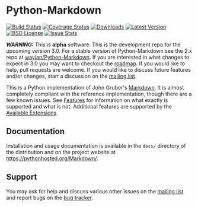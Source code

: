 Python-Markdown
===============

[![Build Status](https://travis-ci.org/Python-Markdown/markdown.svg?branch=master)](https://travis-ci.org/Python-Markdown/markdown)
[![Coverage Status](https://coveralls.io/repos/Python-Markdown/markdown/badge.svg?branch=master)](https://coveralls.io/r/Python-Markdown/markdown?branch=master)
[![Downloads](http://img.shields.io/pypi/dm/Markdown.svg)](https://pypi.python.org/pypi/Markdown#downloads)
[![Latest Version](http://img.shields.io/pypi/v/Markdown.svg)](http://pypi.python.org/pypi/Markdown)
[![BSD License](http://img.shields.io/badge/license-BSD-yellow.svg)](http://opensource.org/licenses/BSD-3-Clause)
[![Issue Stats](http://issuestats.com/github/waylan/Python-Markdown/badge/issue?style=flat)](http://issuestats.com/github/waylan/Python-Markdown)

***WARNING:*** This is **alpha** software. This is the development repo for the upcoming version 3.0. 
For a stable version of Python-Markdown see the 2.x repo at [waylan/Python-Markdown].
If you are interested in what changes to expect in 3.0 you may want to checkout the [roadmap].
If you would like to help, pull requests are welcome. If you would like to discuss future features
and/or changes, start a discussion on the [mailing list].

[waylan/Python-Markdown]: https://github.com/waylan/Python-Markdown
[roadmap]: https://github.com/waylan/Python-Markdown/issues/391

This is a Python implementation of John Gruber's [Markdown][]. 
It is almost completely compliant with the reference implementation,
though there are a few known issues. See [Features][] for information 
on what exactly is supported and what is not. Additional features are 
supported by the [Available Extensions][].

[Markdown]: http://daringfireball.net/projects/markdown/
[Features]: https://pythonhosted.org/Markdown/index/#Features
[Available Extensions]: https://pythonhosted.org/Markdown/extensions/


Documentation
-------------

Installation and usage documentation is available in the `docs/` directory
of the distribution and on the project website at 
<https://pythonhosted.org/Markdown/>.

Support
-------

You may ask for help and discuss various other issues on the [mailing list][] and report bugs on the [bug tracker][].

[mailing list]: http://lists.sourceforge.net/lists/listinfo/python-markdown-discuss
[bug tracker]: http://github.com/Python-Markdown/markdown/issues 
